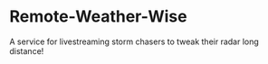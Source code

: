 # Remote-Weather-Wise
A service for livestreaming storm chasers to tweak their radar long distance!
